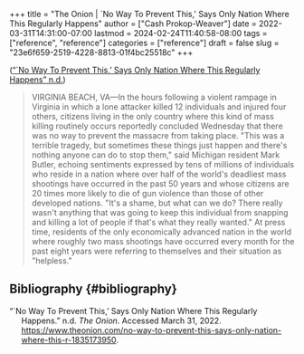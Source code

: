 +++
title = "The Onion | `No Way To Prevent This,' Says Only Nation Where This Regularly Happens"
author = ["Cash Prokop-Weaver"]
date = 2022-03-31T14:31:00-07:00
lastmod = 2024-02-24T11:40:58-08:00
tags = ["reference", "reference"]
categories = ["reference"]
draft = false
slug = "23e6f659-2519-4228-8813-01f4bc25518c"
+++

(<a href="#citeproc_bib_item_1">“`No Way To Prevent This,’ Says Only Nation Where This Regularly Happens” n.d.</a>)

> VIRGINIA BEACH, VA—In the hours following a violent rampage in Virginia in which a lone attacker killed 12 individuals and injured four others, citizens living in the only country where this kind of mass killing routinely occurs reportedly concluded Wednesday that there was no way to prevent the massacre from taking place. "This was a terrible tragedy, but sometimes these things just happen and there's nothing anyone can do to stop them," said Michigan resident Mark Butler, echoing sentiments expressed by tens of millions of individuals who reside in a nation where over half of the world's deadliest mass shootings have occurred in the past 50 years and whose citizens are 20 times more likely to die of gun violence than those of other developed nations. "It's a shame, but what can we do? There really wasn't anything that was going to keep this individual from snapping and killing a lot of people if that's what they really wanted." At press time, residents of the only economically advanced nation in the world where roughly two mass shootings have occurred every month for the past eight years were referring to themselves and their situation as "helpless."


## Bibliography {#bibliography}

<style>.csl-entry{text-indent: -1.5em; margin-left: 1.5em;}</style><div class="csl-bib-body">
  <div class="csl-entry"><a id="citeproc_bib_item_1"></a>“`No Way To Prevent This,’ Says Only Nation Where This Regularly Happens.” n.d. <i>The Onion</i>. Accessed March 31, 2022. <a href="https://www.theonion.com/no-way-to-prevent-this-says-only-nation-where-this-r-1835173950">https://www.theonion.com/no-way-to-prevent-this-says-only-nation-where-this-r-1835173950</a>.</div>
</div>
